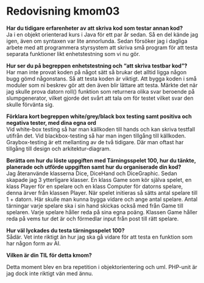 ---
---
Redovisning kmom03
=========================

**Har du tidigare erfarenheter av att skriva kod som testar annan kod?**    
Ja i en objekt orienterad kurs i Java för ett par år sedan. Så en del kände jag igen, även om syntaxen
var lite annorlunda. Sedan försöker jag i dagliga arbete med att programmera styrsystem att skriva små
program för att testa separata funktioner likt enhetstestning som vi nu gör.  

**Hur ser du på begreppen enhetstestning och “att skriva testbar kod”?**  
Har man inte provat koden på något sätt så brukar det alltid ligga någon bugg gömd någonstans.
Så att testa koden är viktigt. Att bygga koden i små moduler som ni beskrev gör att den även blir lättare att testa. Märkte det när jag skulle prova datorn roll() funktion som returnera olika svar beroende på slumpgenerator, vilket gjorde det svårt att tala om för testet vilket svar den skulle förvänta sig.  

**Förklara kort begreppen white/grey/black box testing samt positiva och negativa tester, med dina egna ord**  
Vid white-box testing så har man källkoden till hands och kan skriva testfall utifrån det. Vid blackbox-testing så har man ingen tillgång till källkoden. Graybox-testing är ett mellanting av de två tidigare. Där man oftast har tillgång till design och arkitektur-diagram.

**Berätta om hur du löste uppgiften med Tärningsspelet 100, hur du tänkte, planerade och utförde uppgiften samt hur du organiserade din kod?**  
Jag återanvände klasserna Dice, DiceHand och DiceGraphic. Sedan skapade jag 3 ytterligare klasser.
En klass Game som kör själva spelet, en klass Player för en spelare och en klass Computer för datorns
spelare, denna ärver från klassen Player. När spelet initieras så sätts antal spelare till 1 + datorn. Här skulle man kunna bygga vidare och ange antal spelare. Antal tärningar varje spelare ska i sin hand skickas också med från Game till spelaren. Varje spelare håller reda på sina egna poäng. Klassen Game håller reda på vems tur det är och förmedlar input från post till rätt spelare.  

**Hur väl lyckades du testa tärningsspelet 100?**  
Sådär. Vet inte riktigt än hur jag ska gå vidare för att testa en funktion som har någon form av AI.  

**Vilken är din TIL för detta kmom?**   

Detta moment blev en bra repetition i objektorientering och uml. PHP-unit är jag dock inte riktigt vän med ännu.
